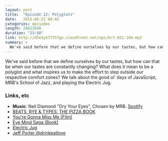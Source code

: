 ```yaml
---
layout: post
title:  "Episode 22: Polyglots"
date:   2015-06-22 08:45
categories: episodes
length: 28631040
duration: "23:48"
link: http://d5e3yh7f757go.cloudfront.net/eps/brt-022-160.mp3
summary: >
  We've said before that we define ourselves by our tastes, but how can that be when our tastes are constantly changing? What does it mean to be a polyglot and what inspires us to make the effort to step outside our respective comfort zones? We talk about the good ol' days of JavaScript, MRB's School of Jazz, and playing the Electric Jug.
---
```

We've said before that we define ourselves by our tastes, but how can that be when our tastes are constantly changing? What does it mean to be a polyglot and what inspires us to make the effort to step outside our respective comfort zones? We talk about the good ol' days of JavaScript, MRB's School of Jazz, and playing the Electric Jug.

<!-- more -->

### Links, etc

* <strong>Music</strong>: Neil Diamond "Dry Your Eyes", Chosen by MRB. [Spotify](https://open.spotify.com/track/0vC6Rs1veVABiVFCz4afT0)
* [BEATS, RYE & TYPES: THE PIZZA BOOK](http://beatsryetypes.com/pizza)
* [You're Gonna Miss Me (Film)](http://www.imdb.com/title/tt0791268/)
* [Eye Mind Saga (Book)](http://amzn.to/1BMzgsR)
* [Electric Jug](https://www.youtube.com/watch?v=47SI1FddVqY)
* [Jeff Porter @drinkeatlove](https://twitter.com/drinkeatlove)

